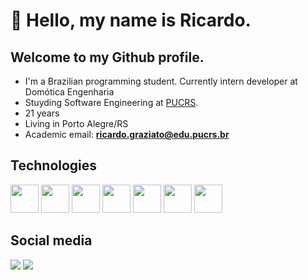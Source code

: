 # 👋 Hello, my name is Ricardo.
## Welcome to my Github profile. 
- I'm a Brazilian programming student. Currently intern developer at Domótica Engenharia
- Stuyding Software Engineering at <a href="https://www.pucrs.br/">PUCRS</a>.
- 21 years
- Living in Porto Alegre/RS
- Academic email: **ricardo.graziato@edu.pucrs.br**

## Technologies

<img src="https://cdn.jsdelivr.net/gh/devicons/devicon@latest/icons/java/java-original-wordmark.svg" width="45" height="45" />  <img src="https://cdn.jsdelivr.net/gh/devicons/devicon@latest/icons/python/python-original-wordmark.svg" width="45" height="45"/>  <img src="https://cdn.jsdelivr.net/gh/devicons/devicon@latest/icons/raspberrypi/raspberrypi-original.svg" width="45" height="45" /> <img src="https://cdn.jsdelivr.net/gh/devicons/devicon@latest/icons/react/react-original-wordmark.svg" width="45" height="45" />  <img src="https://cdn.jsdelivr.net/gh/devicons/devicon@latest/icons/git/git-original.svg"  width="45" height="45"/>  <img src="https://cdn.jsdelivr.net/gh/devicons/devicon@latest/icons/azuresqldatabase/azuresqldatabase-original.svg" width="45" height="45" /> <img src="https://cdn.jsdelivr.net/gh/devicons/devicon@latest/icons/arduino/arduino-original.svg" width="45" height="45"/>
          

## Social media
<p align="left">
   <a href="https://www.linkedin.com/in/ricardo-graziato-caso/" alt="Linkedin">
  <img src="https://img.shields.io/badge/-Linkedin-0e76a8?style=flat-square&logo=Linkedin&logoColor=white&link=https://www.linkedin.com/in/ricardo-graziato-caso/" /></a>
  
   <a href="https://www.instagram.com/ricardo_graziato/" alt="Instagram">
  <img src="https://img.shields.io/badge/-Instagram-DF0174?style=flat-square&labelColor=DF0174&logo=instagram&logoColor=white&link=https://www.instagram.com/ricardo_graziato/"/></a>
</p> 
          
<!--
- 🔭 I’m currently working on ...
- 🌱 I’m currently learning ...
- 👯 I’m looking to collaborate on ...
- 🤔 I’m looking for help with ...
- 💬 Ask me about ...
- 📫 How to reach me: ...
- 😄 Pronouns: ...
- ⚡ Fun fact: ...
-->
